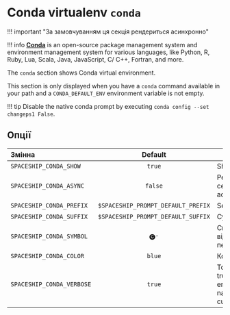 # Conda virtualenv `conda`

!!! important "За замовчуванням ця секція рендериться асинхронно"

!!! info
    [**Conda**](https://conda.io) is an open-source package management system and environment management system for various languages, like Python, R, Ruby, Lua, Scala, Java, JavaScript, C/ C++, Fortran, and more.

The `conda` section shows Conda virtual environment.

This section is only displayed when you have a `conda` command available in your path and a `CONDA_DEFAULT_ENV` environment variable is not empty.

!!! tip
    Disable the native conda prompt by executing `conda config --set changeps1 False`.

## Опції

| Змінна                    |              Default               | Meaning                                                  |
|:------------------------- |:----------------------------------:| -------------------------------------------------------- |
| `SPACESHIP_CONDA_SHOW`    |               `true`               | Show section                                             |
| `SPACESHIP_CONDA_ASYNC`   |              `false`               | Рендерити секцію асинхронно                              |
| `SPACESHIP_CONDA_PREFIX`  | `$SPACESHIP_PROMPT_DEFAULT_PREFIX` | Section's prefix                                         |
| `SPACESHIP_CONDA_SUFFIX`  | `$SPACESHIP_PROMPT_DEFAULT_SUFFIX` | Суфікс секції                                            |
| `SPACESHIP_CONDA_SYMBOL`  |                `🅒·`                | Символ, що відображається перед секцією                  |
| `SPACESHIP_CONDA_COLOR`   |               `blue`               | Колір секції                                             |
| `SPACESHIP_CONDA_VERBOSE` |               `true`               | Toggle to truncate environment names under custom prefix |
